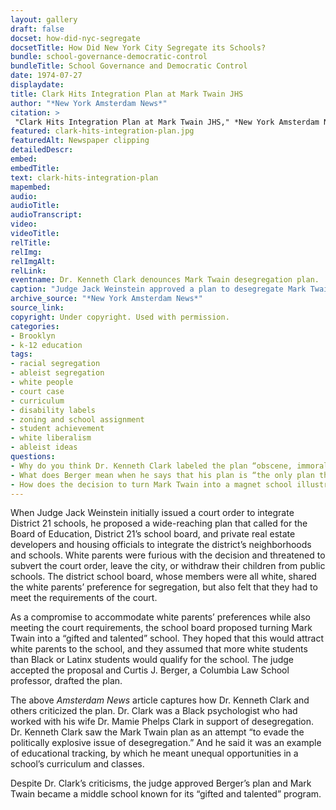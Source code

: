 ```yaml
--- 
layout: gallery
draft: false
docset: how-did-nyc-segregate
docsetTitle: How Did New York City Segregate its Schools?
bundle: school-governance-democratic-control
bundleTitle: School Governance and Democratic Control
date: 1974-07-27
displaydate: 
title: Clark Hits Integration Plan at Mark Twain JHS
author: "*New York Amsterdam News*"
citation: >
 "Clark Hits Integration Plan at Mark Twain JHS," *New York Amsterdam News*, in New York City Civil Rights History Project, Accessed: [Month Day, Year], https://nyccivilrightshistory.org/gallery/clark-hits-integration-plan.
featured: clark-hits-integration-plan.jpg
featuredAlt: Newspaper clipping
detailedDescr: 
embed: 
embedTitle: 
text: clark-hits-integration-plan
mapembed: 
audio: 
audioTitle: 
audioTranscript: 
video: 
videoTitle: 
relTitle: 
relImg: 
relImgAlt: 
relLink: 
eventname: Dr. Kenneth Clark denounces Mark Twain desegregation plan.
caption: "Judge Jack Weinstein approved a plan to desegregate Mark Twain Junior High School by making it a \"gifted and talented\" school to attract white students. Long-time desegregation advocate and psychologist Dr. Kenneth Clark denounced the proposed plan."
archive_source: "*New York Amsterdam News*"
source_link: 
copyright: Under copyright. Used with permission. 
categories: 
- Brooklyn
- k-12 education
tags: 
- racial segregation
- ableist segregation
- white people
- court case
- curriculum
- disability labels
- zoning and school assignment
- student achievement
- white liberalism
- ableist ideas
questions: 
- Why do you think Dr. Kenneth Clark labeled the plan “obscene, immoral, illegal, and unconstitutional”? Do you agree with his assessment?
- What does Berger mean when he says that his plan is “the only plan that can succeed”? Whose preferences did Berger have in mind? 
- How does the decision to turn Mark Twain into a magnet school illustrate who has power and how power works within the New York City school system? What has changed, or stayed the same, since the 1974 desegregation case at Mark Twain?
--- 
```


When Judge Jack Weinstein initially issued a court order to integrate District 21 schools, he proposed a wide-reaching plan that called for the Board of Education, District 21’s school board, and private real estate developers and housing officials to integrate the district’s neighborhoods and schools. White parents were furious with the decision and threatened to subvert the court order, leave the city, or withdraw their children from public schools. The district school board, whose members were all white, shared the white parents’ preference for segregation, but also felt that they had to meet the requirements of the court.

As a compromise to accommodate white parents’ preferences while also meeting the court requirements, the school board proposed turning Mark Twain into a “gifted and talented” school. They hoped that this would attract white parents to the school, and they assumed that more white students than Black or Latinx students would qualify for the school. The judge accepted the proposal and Curtis J. Berger, a Columbia Law School professor, drafted the plan.

The above *Amsterdam News* article captures how Dr. Kenneth Clark and others criticized the plan. Dr. Clark was a Black psychologist who had worked with his wife Dr. Mamie Phelps Clark in support of desegregation. Dr. Kenneth Clark saw the Mark Twain plan as an attempt “to evade the politically explosive issue of desegregation.” And he said it was an example of educational tracking, by which he meant unequal opportunities in a school’s curriculum and classes.

Despite Dr. Clark’s criticisms, the judge approved Berger’s plan and Mark Twain became a middle school known for its “gifted and talented” program.
